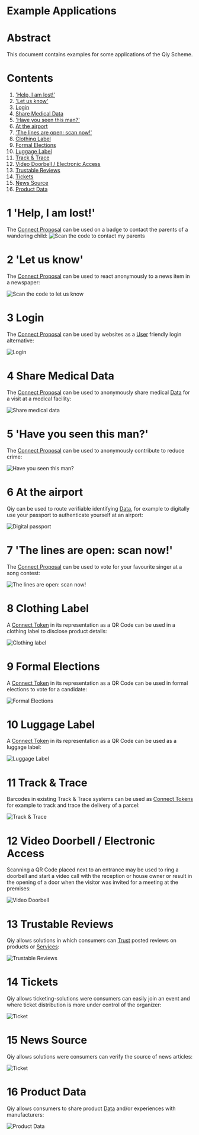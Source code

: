 # Example Applications

# Abstract

This document contains examples for some applications of the Qiy Scheme.


# Contents

1. ['Help, I am lost!'](#1-help,-i-am-lost)
1. ['Let us know'](#2-let-us-know)
1. [Login](#3-login)
1. [Share Medical Data](#4-share-medical-data)
1. ['Have you seen this man?'](#5-have-you-seen-this-man)
1. [At the airport](#6-at-the-airport)
1. ['The lines are open: scan now!'](#7-the-lines-are-open-scan-now)
1. [Clothing Label](#8-clothing-label)
1. [Formal Elections](#9-formal-elections)
1. [Luggage Label](#10-luggage-label)
1. [Track & Trace](#11-track-&-trace)
1. [Video Doorbell / Electronic Access](#12-video-doorbell--electronic-access)
1. [Trustable Reviews](#13-trustable-reviews)
1. [Tickets](#14-tickets)
1. [News Source](#15-news-source)
1. [Product Data](#16-product-data)


# 1 'Help, I am lost!'

The [Connect Proposal](Definitions.md#connect-proposal) can be used on a badge to contact the parents of a wandering child:
![Scan the code to contact my parents](../images/example-application--help-iam-lost.PNG)

# 2 'Let us know'

The [Connect Proposal](Definitions.md#connect-proposal) can be used to react anonymously to a news item in a newspaper:

![Scan the code to let us know](../images/example-application--let-us-know.PNG)

# 3 Login

The [Connect Proposal](Definitions.md#connect-proposal) can be used by websites as a [User](Definitions.md#user) friendly login alternative:

![Login](../images/example-application--login.PNG)

# 4 Share Medical Data

The [Connect Proposal](Definitions.md#connect-proposal) can be used to anonymously share medical [Data](Definitions.md#data) for a visit at a medical facility:

![Share medical data](../images/example-application--share-medical-data.PNG)

# 5 'Have you seen this man?'

The [Connect Proposal](Definitions.md#connect-proposal) can be used to anonymously contribute to reduce crime:

![Have you seen this man?](../images/example-application--have-you-seen-this-man.PNG)

# 6 At the airport

Qiy can be used to route verifiable identifying [Data](Definitions.md#data), for example to digitally use your passport to authenticate yourself at an airport:

![Digital passport](../images/example-application--digital-passport.PNG)

# 7 'The lines are open: scan now!'

The [Connect Proposal](Definitions.md#connect-proposal) can be used to vote for your favourite singer at a song contest:

![The lines are open: scan now!](../images/example-application--the-lines-are-open-scan-now.PNG)

# 8 Clothing Label

A [Connect Token](Definitions.md#connect-token) in its representation as a QR Code can be used in a clothing label to disclose product details:

![Clothing label](../images/example-application--clothing-label.jpg)

# 9 Formal Elections

A [Connect Token](Definitions.md#connect-token) in its representation as a QR Code can be used in formal elections to vote for a candidate:

![Formal Elections](../images/example-application--serious-voting.jpg)

# 10 Luggage Label

A [Connect Token](Definitions.md#connect-token) in its representation as a QR Code can be used as a luggage label:

![Luggage Label](../images/example-application--luggage-label.jpg)

# 11 Track & Trace

Barcodes in existing Track & Trace systems can be used as [Connect Tokens](Definitions.md#connect-token) for example to track and trace the delivery of a parcel:

![Track & Trace](../images/example-application--track-and-trace.jpg)

# 12 Video Doorbell / Electronic Access

Scanning a QR Code placed next to an entrance may be used to ring a doorbell and start a video call with the reception or house owner or result in the opening of a door when the visitor was invited for a meeting at the premises:

![Video Doorbell](../images/example-application--video-doorbell.jpg)

# 13 Trustable Reviews

Qiy allows solutions in which consumers can [Trust](Definitions.md#trust) posted reviews on products or [Services](Definitions.md#service):

![Trustable Reviews](../images/example-application--trustable-reviews.jpg)

# 14 Tickets

Qiy allows ticketing-solutions were consumers can easily join an event and where ticket distribution is more under control of the organizer:

![Ticket](../images/example-application--ticket.jpg)

# 15 News Source

Qiy allows solutions were consumers can verify the source of news articles:

![Ticket](../images/example-application--trustable-news-source.jpg)

# 16 Product Data

Qiy allows consumers to share product [Data](Definitions.md#data) and/or experiences with manufacturers:

![Product Data](../images/example-application--product-data.jpg)

